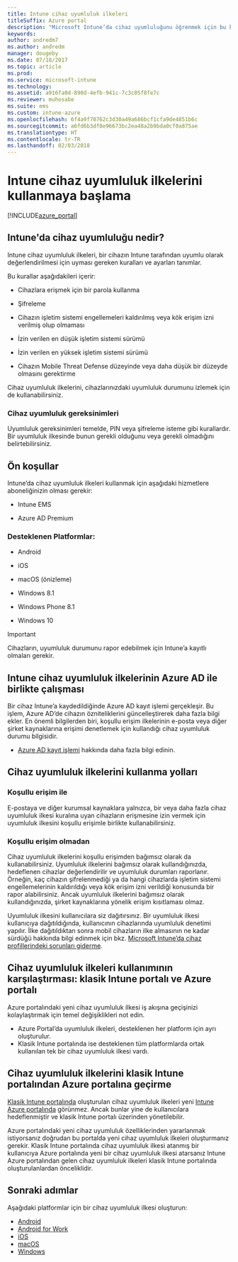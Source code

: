 ```yaml
---
title: Intune cihaz uyumluluk ilkeleri
titleSuffix: Azure portal
description: "Microsoft Intune’da cihaz uyumluluğunu öğrenmek için bu konuyu kullanın\""
keywords: 
author: andredm7
ms.author: andredm
manager: dougeby
ms.date: 07/18/2017
ms.topic: article
ms.prod: 
ms.service: microsoft-intune
ms.technology: 
ms.assetid: a916fa0d-890d-4efb-941c-7c3c05f8fe7c
ms.reviewer: muhosabe
ms.suite: ems
ms.custom: intune-azure
ms.openlocfilehash: 6f4a9f70762c3d30a49a686bcf1cfa9de4851b6c
ms.sourcegitcommit: a6fd6b3df8e96673bc2ea48a2b9bda0cf0a875ae
ms.translationtype: HT
ms.contentlocale: tr-TR
ms.lasthandoff: 02/03/2018
---
```

# <a name="get-started-with-intune-device-compliance-policies"></a>Intune cihaz uyumluluk ilkelerini kullanmaya başlama

[!INCLUDE[azure_portal](./includes/azure_portal.md)]

## <a name="what-is-device-compliance-in-intune"></a>Intune'da cihaz uyumluluğu nedir?

Intune cihaz uyumluluk ilkeleri, bir cihazın Intune tarafından uyumlu olarak değerlendirilmesi için uyması gereken kuralları ve ayarları tanımlar.

Bu kurallar aşağıdakileri içerir:

- Cihazlara erişmek için bir parola kullanma

- Şifreleme

- Cihazın işletim sistemi engellemeleri kaldırılmış veya kök erişim izni verilmiş olup olmaması

- İzin verilen en düşük işletim sistemi sürümü

- İzin verilen en yüksek işletim sistemi sürümü

- Cihazın Mobile Threat Defense düzeyinde veya daha düşük bir düzeyde olmasını gerektirme

Cihaz uyumluluk ilkelerini, cihazlarınızdaki uyumluluk durumunu izlemek için de kullanabilirsiniz.

### <a name="device-compliance-requirements"></a>Cihaz uyumluluk gereksinimleri

Uyumluluk gereksinimleri temelde, PIN veya şifreleme isteme gibi kurallardır. Bir uyumluluk ilkesinde bunun gerekli olduğunu veya gerekli olmadığını belirtebilirsiniz.

<!---### Actions for noncompliance

You can specify what needs to happen when a device is determined as noncompliant. This can be a sequence of actions during a specific time.
When you specify these actions, Intune will automatically initiate them in the sequence you specify. See the following example of a sequence of
actions for a device that continues to be in the noncompliant status for
a week:

-   When the device is first determined to be noncompliant, an email with noncompliant notification is sent to the user.

-   3 days after initial noncompliance state, a follow up reminder is sent to the user.

-   5 days after initial noncompliance state, a final reminder with a notification that access to company resources will be blocked on the device in 2 days if the compliance issues are not remediated is sent to the user.

-   7 days after initial noncompliance state, access to company resources is blocked. This requires that you have conditional access policy that specifies that access from noncompliant devices should    be blocked for services such as Exchange and SharePoint.

### Grace Period

This is the time between when a device is first determined as
noncompliant to when access to company resources on that device is blocked. This time allows for time that the user has to resolve
compliance issues on the device. You can also use this time to create your action sequences to send notifications to the user before their access is blocked.

Remember that you need to implement conditional access policies in addition to compliance policies in order for access to company resources to be blocked.--->

##  <a name="pre-requisites"></a>Ön koşullar

Intune’da cihaz uyumluluk ilkeleri kullanmak için aşağıdaki hizmetlere aboneliğinizin olması gerekir:

- Intune EMS

- Azure AD Premium

###  <a name="supported-platforms"></a>Desteklenen Platformlar:

-   Android

-   iOS

-   macOS (önizleme)

-   Windows 8.1

-   Windows Phone 8.1

-   Windows 10

> [!IMPORTANT]
> Cihazların, uyumluluk durumunu rapor edebilmek için Intune’a kayıtlı olmaları gerekir.

## <a name="how-intune-device-compliance-policies-work-with-azure-ad"></a>Intune cihaz uyumluluk ilkelerinin Azure AD ile birlikte çalışması

Bir cihaz Intune’a kaydedildiğinde Azure AD kayıt işlemi gerçekleşir. Bu işlem, Azure AD’de cihazın özniteliklerini güncelleştirerek daha fazla bilgi ekler. En önemli bilgilerden biri, koşullu erişim ilkelerinin e-posta veya diğer şirket kaynaklarına erişimi denetlemek için kullandığı cihaz uyumluluk durumu bilgisidir.

- [Azure AD kayıt işlemi](https://docs.microsoft.com/azure/active-directory/active-directory-device-registration-overview) hakkında daha fazla bilgi edinin.

##  <a name="ways-to-use-device-compliance-policies"></a>Cihaz uyumluluk ilkelerini kullanma yolları

### <a name="with-conditional-access"></a>Koşullu erişim ile
E-postaya ve diğer kurumsal kaynaklara yalnızca, bir veya daha fazla cihaz uyumluluk ilkesi kuralına uyan cihazların erişmesine izin vermek için uyumluluk ilkesini koşullu erişimle birlikte kullanabilirsiniz.

### <a name="without-conditional-access"></a>Koşullu erişim olmadan
Cihaz uyumluluk ilkelerini koşullu erişimden bağımsız olarak da kullanabilirsiniz. Uyumluluk ilkelerini bağımsız olarak kullandığınızda, hedeflenen cihazlar değerlendirilir ve uyumluluk durumları raporlanır. Örneğin, kaç cihazın şifrelenmediği ya da hangi cihazlarda işletim sistemi engellemelerinin kaldırıldığı veya kök erişim izni verildiği konusunda bir rapor alabilirsiniz. Ancak uyumluluk ilkelerini bağımsız olarak kullandığınızda, şirket kaynaklarına yönelik erişim kısıtlaması olmaz.

Uyumluluk ilkesini kullanıcılara siz dağıtırsınız. Bir uyumluluk ilkesi kullanıcıya dağıtıldığında, kullanıcının cihazlarında uyumluluk denetimi yapılır. İlke dağıtıldıktan sonra mobil cihazların ilke almasının ne kadar sürdüğü hakkında bilgi edinmek için bkz. [Microsoft Intune’da cihaz profillerindeki sorunları giderme](device-profile-troubleshoot.md#how-long-does-it-take-for-mobile-devices-to-get-a-policy-or-apps-after-they-have-been-assigned).

##  <a name="using-device-compliance-policies-in-the-intune-classic-portal-vs-azure-portal"></a>Cihaz uyumluluk ilkeleri kullanımının karşılaştırması: klasik Intune portalı ve Azure portalı

Azure portalındaki yeni cihaz uyumluluk ilkesi iş akışına geçişinizi kolaylaştırmak için temel değişiklikleri not edin.

- Azure Portal’da uyumluluk ilkeleri, desteklenen her platform için ayrı oluşturulur.
- Klasik Intune portalında ise desteklenen tüm platformlarda ortak kullanılan tek bir cihaz uyumluluk ilkesi vardı.

<!--- -   In the Azure portal, you have the ability to specify actions and notifications that are intiated when a device is determined to be noncompliant. This ability does not exist in the Intune admin console.

-   In the Azure portal, you can set a grace period to allow time for the end-user to get their device back to compliance status before they completely lose the ability to get company data on their device. This is not available in the Intune admin console.--->

##  <a name="migrate-device-compliance-policies-from-the-intune-classic-portal-to-the-azure-portal"></a>Cihaz uyumluluk ilkelerini klasik Intune portalından Azure portalına geçirme

[Klasik Intune portalında](https://manage.microsoft.com) oluşturulan cihaz uyumluluk ilkeleri yeni [Intune Azure portalında](https://portal.azure.com) görünmez. Ancak bunlar yine de kullanıcılara hedeflenmiştir ve klasik Intune portalı üzerinden yönetilebilir.

Azure portalındaki yeni cihaz uyumluluk özelliklerinden yararlanmak istiyorsanız doğrudan bu portalda yeni cihaz uyumluluk ilkeleri oluşturmanız gerekir. Klasik Intune portalında cihaz uyumluluk ilkesi atanmış bir kullanıcıya Azure portalında yeni bir cihaz uyumluluk ilkesi atarsanız Intune Azure portalından gelen cihaz uyumluluk ilkeleri klasik Intune portalında oluşturulanlardan önceliklidir.

##  <a name="next-steps"></a>Sonraki adımlar

Aşağıdaki platformlar için bir cihaz uyumluluk ilkesi oluşturun:

- [Android](compliance-policy-create-android.md)
- [Android for Work](compliance-policy-create-android-for-work.md)
- [iOS](compliance-policy-create-ios.md)
- [macOS](compliance-policy-create-mac-os.md)
- [Windows](compliance-policy-create-windows.md)
